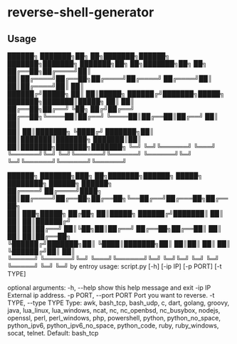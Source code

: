 # reverse-shell-generator

## Usage
██████╗ ███████╗██╗   ██╗███████╗██████╗ ███████╗███████╗    ███████╗██╗  ██╗███████╗██╗     ██╗     
██╔══██╗██╔════╝██║   ██║██╔════╝██╔══██╗██╔════╝██╔════╝    ██╔════╝██║  ██║██╔════╝██║     ██║     
██████╔╝█████╗  ██║   ██║█████╗  ██████╔╝███████╗█████╗      ███████╗███████║█████╗  ██║     ██║     
██╔══██╗██╔══╝  ╚██╗ ██╔╝██╔══╝  ██╔══██╗╚════██║██╔══╝      ╚════██║██╔══██║██╔══╝  ██║     ██║     
██║  ██║███████╗ ╚████╔╝ ███████╗██║  ██║███████║███████╗    ███████║██║  ██║███████╗███████╗███████╗
╚═╝  ╚═╝╚══════╝  ╚═══╝  ╚══════╝╚═╝  ╚═╝╚══════╝╚══════╝    ╚══════╝╚═╝  ╚═╝╚══════╝╚══════╝╚══════╝
                                                                                                     
 ██████╗ ███████╗███╗   ██╗███████╗██████╗  █████╗ ████████╗ ██████╗ ██████╗                         
██╔════╝ ██╔════╝████╗  ██║██╔════╝██╔══██╗██╔══██╗╚══██╔══╝██╔═══██╗██╔══██╗                        
██║  ███╗█████╗  ██╔██╗ ██║█████╗  ██████╔╝███████║   ██║   ██║   ██║██████╔╝                        
██║   ██║██╔══╝  ██║╚██╗██║██╔══╝  ██╔══██╗██╔══██║   ██║   ██║   ██║██╔══██╗                        
╚██████╔╝███████╗██║ ╚████║███████╗██║  ██║██║  ██║   ██║   ╚██████╔╝██║  ██║                        
 ╚═════╝ ╚══════╝╚═╝  ╚═══╝╚══════╝╚═╝  ╚═╝╚═╝  ╚═╝   ╚═╝    ╚═════╝ ╚═╝  ╚═╝    by entroy
usage: script.py [-h] [-ip IP] [-p PORT] [-t TYPE]

optional arguments:
  -h, --help            show this help message and exit
  -ip IP                External ip address.
  -p PORT, --port PORT  Port you want to reverse.
  -t TYPE, --type TYPE  Type: awk, bash_tcp, bash_udp, c, dart, golang, groovy, java, lua_linux, lua_windows, ncat, nc, nc_openbsd,
                        nc_busybox, nodejs, openssl, perl, perl_windows, php, powershell, python, python_no_space, python_ipv6,
                        python_ipv6_no_space, python_code, ruby, ruby_windows, socat, telnet. Default: bash_tcp